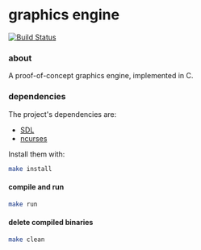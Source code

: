 # graphics engine

[![Build Status](https://travis-ci.org/sevko/graphics-engine.svg?branch=master)](https://travis-ci.org/sevko/graphics-engine)

### about
A proof-of-concept graphics engine, implemented in C.

### dependencies
The project's dependencies are:

* [SDL][SDL]
* [ncurses][ncurses]

Install them with:

```bash
make install
```

#### compile and run

```bash
make run
```

#### delete compiled binaries

```bash
make clean
```

[SDL]: http://www.libsdl.org/
[ncurses]: http://www.gnu.org/software/ncurses/
